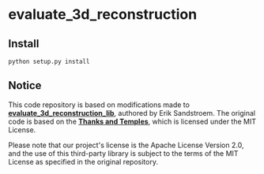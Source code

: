 # evaluate_3d_reconstruction


## Install

```
python setup.py install
```



## Notice

This code repository is based on modifications made to [**evaluate_3d_reconstruction_lib**](https://github.com/eriksandstroem/evaluate_3d_reconstruction_lib), authored by Erik Sandstroem. The original code is based on the  [**Thanks and Temples**](https://github.com/isl-org/TanksAndTemples/tree/master/python_toolbox/evaluation), which is licensed under the MIT License.

Please note that our project's license is the Apache License Version 2.0, and the use of this third-party library is subject to the terms of the MIT License as specified in the original repository.
